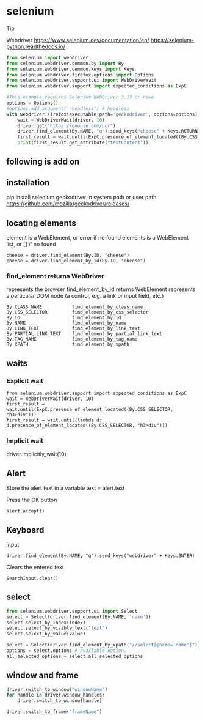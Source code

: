 # selenium

> [!TIP]
> Webdriver
> https://www.selenium.dev/documentation/en/
> https://selenium-python.readthedocs.io/

```python
from selenium import webdriver
from selenium.webdriver.common.by import By
from selenium.webdriver.common.keys import Keys
from selenium.webdriver.firefox.options import Options
from selenium.webdriver.support.ui import WebDriverWait
from selenium.webdriver.support import expected_conditions as ExpC

#This example requires Selenium WebDriver 3.13 or newe
options = Options()
#options.add_argument('-headless') # headless
with webdriver.Firefox(executable_path='geckodriver', options=options) as driver:
    wait = WebDriverWait(driver, 10)
    driver.get("https://google.com/ncr")
    driver.find_element(By.NAME, "q").send_keys("cheese" + Keys.RETURN)
    first_result = wait.until(ExpC.presence_of_element_located((By.CSS_SELECTOR, "h3>div")))
    print(first_result.get_attribute("textContent"))

```

## following is add on

## installation

pip install selenium
geckodriver in system path or user path
https://github.com/mozilla/geckodriver/releases/

## locating elements

element is a WebElement, or error if no found
elements is a WebElement list, or [] if no found

    cheese = driver.find_element(By.ID, "cheese")
    cheese = driver.find_element_by_id(By.ID, "cheese")

### find_element returns WebDriver
represents the browser
find_element_by_id returns WebElement
represents a particular DOM node
(a control, e.g. a link or input field, etc.)

    By.CLASS_NAME           find_element_by_class_name
    By.CSS_SELECTOR         find_element_by_css_selector
    By.ID                   find_element_by_id
    By.NAME                 find_element_by_name
    By.LINK_TEXT            find_element_by_link_text
    By.PARTIAL_LINK_TEXT    find_element_by_partial_link_text
    By.TAG_NAME             find_element_by_tag_name
    By.XPATH                find_element_by_xpath

## waits

### Explicit wait

    from selenium.webdriver.support import expected_conditions as ExpC
    wait = WebDriverWait(driver, 10)
    first_result = wait.until(ExpC.presence_of_element_located((By.CSS_SELECTOR, "h3>div")))
    first_result = wait.until(lambda d: d.presence_of_element_located((By.CSS_SELECTOR, "h3>div")))

### Implicit wait

driver.implicitly_wait(10)

## Alert
Store the alert text in a variable
    text = alert.text

Press the OK button

    alert.accept()

## Keyboard
input

    driver.find_element(By.NAME, "q").send_keys("webdriver" + Keys.ENTER)

Clears the entered text

    SearchInput.clear()

## select

```python
from selenium.webdriver.support.ui import Select
select = Select(driver.find_element(By.NAME, 'name'))
select.select_by_index(index)
select.select_by_visible_text("text")
select.select_by_value(value)

select = Select(driver.find_element_by_xpath("//select[@name='name']"))
options = select.options # available option.
all_selected_options = select.all_selected_options
```

## window and frame
```python
driver.switch_to_window("windowName")
for handle in driver.window_handles:
    driver.switch_to_window(handle)

driver.switch_to_frame("frameName")
```